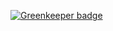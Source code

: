 
[![Greenkeeper badge](https://badges.greenkeeper.io/hackingstudio/locationbased-newsgame.svg)](https://greenkeeper.io/)
